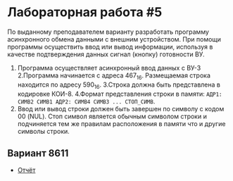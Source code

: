 # Лабораторная работа #5

По выданному преподавателем варианту разработать программу асинхронного обмена данными с внешним устройством. При помощи программы осуществить ввод или вывод информации, используя в качестве подтверждения данных сигнал (кнопку) готовности ВУ.


1. Программа осуществляет асинхронный ввод данных с ВУ-3
2.Программа начинается с адреса 467<sub>16</sub>. Размещаемая строка находится по адресу 590<sub>16</sub>.
3.Строка должна быть представлена в кодировке КОИ-8.
4.Формат представления строки в памяти: `АДР1: СИМВ2 СИМВ1 АДР2: СИМВ4 СИМВ3 ... СТОП_СИМВ`.
5. Ввод или вывод строки должен быть завершен по символу c кодом 00 (NUL). Стоп символ является обычным символом строки и подчиняется тем же правилам расположения в памяти что и другие символы строки.

## Вариант 8611

- [Отчёт](./docs/report.pdf)
